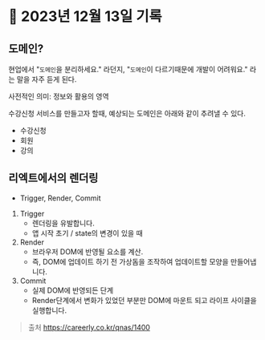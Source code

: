 # 📝 2023년 12월 13일 기록

## 도메인?
현업에서 "`도메인`을 분리하세요." 라던지, "`도메인`이 다르기때문에 개발이 어려워요." 라는 말을 자주 듣게 된다.

사전적인 의미: 정보와 활용의 영역

수강신청 서비스를 만들고자 할때, 예상되는 도메인은 아래와 같이 추려낼 수 있다.
- 수강신청
- 회원
- 강의

## 리엑트에서의 렌더링
- Trigger, Render, Commit
1. Trigger
   - 렌더링을 유발합니다.
   - 앱 시작 초기 / state의 변경이 있을 때
2. Render
   - 브라우저 DOM에 반영될 요소를 계산.
   - 즉, DOM에 업데이트 하기 전 가상돔을 조작하여 업데이트할 모양을 만들어냅니다.
3. Commit
   - 실제 DOM에 반영되든 단계
   - Render단계에서 변화가 있었던 부분만 DOM에 마운트 되고 라이프 사이클을 실행합니다.



> 출처
> https://careerly.co.kr/qnas/1400
